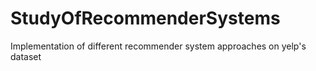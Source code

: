 # StudyOfRecommenderSystems
Implementation of different recommender system approaches on yelp's dataset
